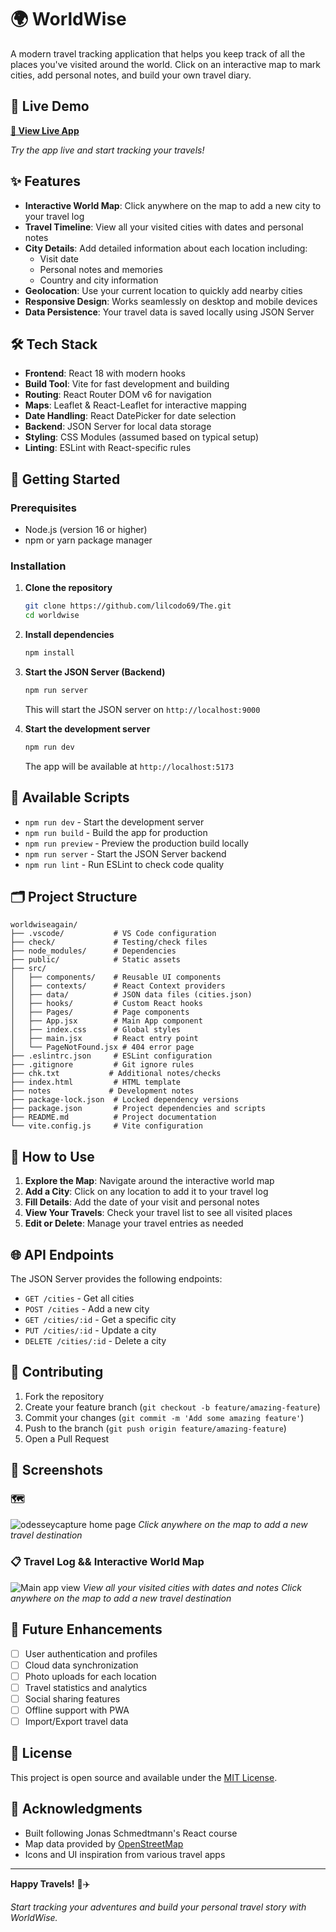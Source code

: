# 🌍 WorldWise

A modern travel tracking application that helps you keep track of all the places you've visited around the world. Click on an interactive map to mark cities, add personal notes, and build your own travel diary.

## 🚀 Live Demo

**[🔗 View Live App](odysseycapture.netlify.app)**

*Try the app live and start tracking your travels!*

## ✨ Features

- **Interactive World Map**: Click anywhere on the map to add a new city to your travel log
- **Travel Timeline**: View all your visited cities with dates and personal notes
- **City Details**: Add detailed information about each location including:
  - Visit date
  - Personal notes and memories
  - Country and city information
- **Geolocation**: Use your current location to quickly add nearby cities
- **Responsive Design**: Works seamlessly on desktop and mobile devices
- **Data Persistence**: Your travel data is saved locally using JSON Server

## 🛠️ Tech Stack

- **Frontend**: React 18 with modern hooks
- **Build Tool**: Vite for fast development and building
- **Routing**: React Router DOM v6 for navigation
- **Maps**: Leaflet & React-Leaflet for interactive mapping
- **Date Handling**: React DatePicker for date selection
- **Backend**: JSON Server for local data storage
- **Styling**: CSS Modules (assumed based on typical setup)
- **Linting**: ESLint with React-specific rules

## 🚀 Getting Started

### Prerequisites

- Node.js (version 16 or higher)
- npm or yarn package manager

### Installation

1. **Clone the repository**
   ```bash
   git clone https://github.com/lilcodo69/The.git
   cd worldwise
   ```

2. **Install dependencies**
   ```bash
   npm install
   ```

3. **Start the JSON Server (Backend)**
   ```bash
   npm run server
   ```
   This will start the JSON server on `http://localhost:9000`

4. **Start the development server**
   ```bash
   npm run dev
   ```
   The app will be available at `http://localhost:5173`

## 📝 Available Scripts

- `npm run dev` - Start the development server
- `npm run build` - Build the app for production
- `npm run preview` - Preview the production build locally
- `npm run server` - Start the JSON Server backend
- `npm run lint` - Run ESLint to check code quality

## 🗂️ Project Structure

```
worldwiseagain/
├── .vscode/           # VS Code configuration
├── check/             # Testing/check files
├── node_modules/      # Dependencies
├── public/            # Static assets
├── src/
│   ├── components/    # Reusable UI components
│   ├── contexts/      # React Context providers  
│   ├── data/          # JSON data files (cities.json)
│   ├── hooks/         # Custom React hooks
│   ├── Pages/         # Page components
│   ├── App.jsx        # Main App component
│   ├── index.css      # Global styles
│   ├── main.jsx       # React entry point
│   └── PageNotFound.jsx # 404 error page
├── .eslintrc.json     # ESLint configuration
├── .gitignore         # Git ignore rules
├── chk.txt           # Additional notes/checks
├── index.html         # HTML template
├── notes             # Development notes
├── package-lock.json  # Locked dependency versions
├── package.json       # Project dependencies and scripts
├── README.md          # Project documentation
└── vite.config.js     # Vite configuration
```

## 🎯 How to Use

1. **Explore the Map**: Navigate around the interactive world map
2. **Add a City**: Click on any location to add it to your travel log
3. **Fill Details**: Add the date of your visit and personal notes
4. **View Your Travels**: Check your travel list to see all visited places
5. **Edit or Delete**: Manage your travel entries as needed

## 🌐 API Endpoints

The JSON Server provides the following endpoints:

- `GET /cities` - Get all cities
- `POST /cities` - Add a new city
- `GET /cities/:id` - Get a specific city
- `PUT /cities/:id` - Update a city
- `DELETE /cities/:id` - Delete a city

## 🤝 Contributing

1. Fork the repository
2. Create your feature branch (`git checkout -b feature/amazing-feature`)
3. Commit your changes (`git commit -m 'Add some amazing feature'`)
4. Push to the branch (`git push origin feature/amazing-feature`)
5. Open a Pull Request

## 📸 Screenshots

### 🗺️ 
![odesseycapture home page ](home.png)
*Click anywhere on the map to add a new travel destination*

### 📋 Travel Log && Interactive World Map
![Main app view](Mainapp.png)
*View all your visited cities with dates and notes*
*Click anywhere on the map to add a new travel destination*




## 🔮 Future Enhancements

- [ ] User authentication and profiles
- [ ] Cloud data synchronization
- [ ] Photo uploads for each location
- [ ] Travel statistics and analytics
- [ ] Social sharing features
- [ ] Offline support with PWA
- [ ] Import/Export travel data

## 📄 License

This project is open source and available under the [MIT License](LICENSE).

## 🙏 Acknowledgments

- Built following Jonas Schmedtmann's React course
- Map data provided by [OpenStreetMap](https://www.openstreetmap.org/)
- Icons and UI inspiration from various travel apps

---

**Happy Travels!** 🧳✈️

*Start tracking your adventures and build your personal travel story with WorldWise.*